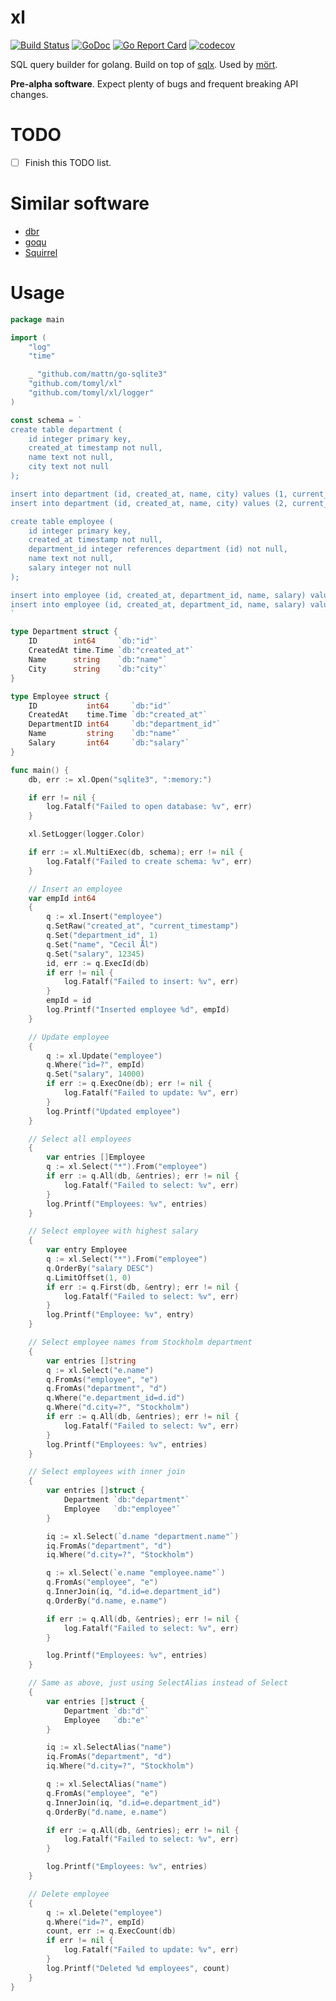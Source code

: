 # xl

[![Build Status](https://travis-ci.org/tomyl/xl.svg?branch=master)](https://travis-ci.org/tomyl/xl)
[![GoDoc](https://godoc.org/github.com/tomyl/xl?status.png)](http://godoc.org/github.com/tomyl/xl)
[![Go Report Card](https://goreportcard.com/badge/github.com/tomyl/xl)](https://goreportcard.com/report/github.com/tomyl/xl)
[![codecov](https://codecov.io/gh/tomyl/xl/branch/master/graph/badge.svg)](https://codecov.io/gh/tomyl/xl)

SQL query builder for golang. Build on top of [sqlx](https://github.com/jmoiron/sqlx). Used by [mört](https://github.com/tomyl/mort).

**Pre-alpha software**. Expect plenty of bugs and frequent breaking API changes.

# TODO

- [ ] Finish this TODO list.

# Similar software

* [dbr](https://github.com/gocraft/dbr)
* [goqu](https://github.com/doug-martin/goqu)
* [Squirrel](https://github.com/Masterminds/squirrel)

# Usage

```go
package main

import (
	"log"
	"time"

	_ "github.com/mattn/go-sqlite3"
	"github.com/tomyl/xl"
	"github.com/tomyl/xl/logger"
)

const schema = `
create table department (
	id integer primary key, 
	created_at timestamp not null,
	name text not null,
	city text not null
);

insert into department (id, created_at, name, city) values (1, current_timestamp, 'HR', 'Stockholm');
insert into department (id, created_at, name, city) values (2, current_timestamp, 'R&D', 'Hong Kong');

create table employee (
	id integer primary key, 
	created_at timestamp not null,
	department_id integer references department (id) not null,
	name text not null,
	salary integer not null
);

insert into employee (id, created_at, department_id, name, salary) values (1, current_timestamp, 1, 'Alice Örn', 12000);
insert into employee (id, created_at, department_id, name, salary) values (2, current_timestamp, 2, 'Bob Älv', 9000);
`

type Department struct {
	ID        int64     `db:"id"`
	CreatedAt time.Time `db:"created_at"`
	Name      string    `db:"name"`
	City      string    `db:"city"`
}

type Employee struct {
	ID           int64     `db:"id"`
	CreatedAt    time.Time `db:"created_at"`
	DepartmentID int64     `db:"department_id"`
	Name         string    `db:"name"`
	Salary       int64     `db:"salary"`
}

func main() {
	db, err := xl.Open("sqlite3", ":memory:")

	if err != nil {
		log.Fatalf("Failed to open database: %v", err)
	}

	xl.SetLogger(logger.Color)

	if err := xl.MultiExec(db, schema); err != nil {
		log.Fatalf("Failed to create schema: %v", err)
	}

	// Insert an employee
	var empId int64
	{
		q := xl.Insert("employee")
		q.SetRaw("created_at", "current_timestamp")
		q.Set("department_id", 1)
		q.Set("name", "Cecil Ål")
		q.Set("salary", 12345)
		id, err := q.ExecId(db)
		if err != nil {
			log.Fatalf("Failed to insert: %v", err)
		}
		empId = id
		log.Printf("Inserted employee %d", empId)
	}

	// Update employee
	{
		q := xl.Update("employee")
		q.Where("id=?", empId)
		q.Set("salary", 14000)
		if err := q.ExecOne(db); err != nil {
			log.Fatalf("Failed to update: %v", err)
		}
		log.Printf("Updated employee")
	}

	// Select all employees
	{
		var entries []Employee
		q := xl.Select("*").From("employee")
		if err := q.All(db, &entries); err != nil {
			log.Fatalf("Failed to select: %v", err)
		}
		log.Printf("Employees: %v", entries)
	}

	// Select employee with highest salary
	{
		var entry Employee
		q := xl.Select("*").From("employee")
		q.OrderBy("salary DESC")
		q.LimitOffset(1, 0)
		if err := q.First(db, &entry); err != nil {
			log.Fatalf("Failed to select: %v", err)
		}
		log.Printf("Employee: %v", entry)
	}

	// Select employee names from Stockholm department
	{
		var entries []string
		q := xl.Select("e.name")
		q.FromAs("employee", "e")
		q.FromAs("department", "d")
		q.Where("e.department_id=d.id")
		q.Where("d.city=?", "Stockholm")
		if err := q.All(db, &entries); err != nil {
			log.Fatalf("Failed to select: %v", err)
		}
		log.Printf("Employees: %v", entries)
	}

	// Select employees with inner join
	{
		var entries []struct {
			Department `db:"department"`
			Employee   `db:"employee"`
		}

		iq := xl.Select(`d.name "department.name"`)
		iq.FromAs("department", "d")
		iq.Where("d.city=?", "Stockholm")

		q := xl.Select(`e.name "employee.name"`)
		q.FromAs("employee", "e")
		q.InnerJoin(iq, "d.id=e.department_id")
		q.OrderBy("d.name, e.name")

		if err := q.All(db, &entries); err != nil {
			log.Fatalf("Failed to select: %v", err)
		}

		log.Printf("Employees: %v", entries)
	}

	// Same as above, just using SelectAlias instead of Select
	{
		var entries []struct {
			Department `db:"d"`
			Employee   `db:"e"`
		}

		iq := xl.SelectAlias("name")
		iq.FromAs("department", "d")
		iq.Where("d.city=?", "Stockholm")

		q := xl.SelectAlias("name")
		q.FromAs("employee", "e")
		q.InnerJoin(iq, "d.id=e.department_id")
		q.OrderBy("d.name, e.name")

		if err := q.All(db, &entries); err != nil {
			log.Fatalf("Failed to select: %v", err)
		}

		log.Printf("Employees: %v", entries)
	}

	// Delete employee
	{
		q := xl.Delete("employee")
		q.Where("id=?", empId)
		count, err := q.ExecCount(db)
		if err != nil {
			log.Fatalf("Failed to update: %v", err)
		}
		log.Printf("Deleted %d employees", count)
	}
}
```
